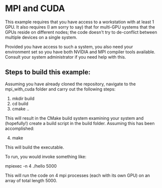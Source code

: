 # MPI and CUDA
This example requires that you have access to a workstation with at least 1 GPU. It also requires (I am sorry to say) that for multi-GPU systems that the GPUs reside on different nodes; the code doesn't try to de-conflict between multiple devices on a single system.

Provided you have access to such a system, you also need your environment set so you have both NVIDIA and MPI compiler tools available.  Consult your system administrator if you need help with this.

## Steps to build this example:
Assuming you have already cloned the repository, navigate to the mpi_with_cuda folder and carry out the following steps:

1. mkdir build
2. cd build
3. cmake ..

This will result in the CMake build system examining your system and (hopefully!) create a build script in the build folder.  Assuming this has been accomplished:

4. make

This will build the executable.

To run, you would invoke something like:

mpiexec -n 4 ./hello 5000

This will run the code on 4 mpi processes (each with its own GPU) on an array of total length 5000.  

